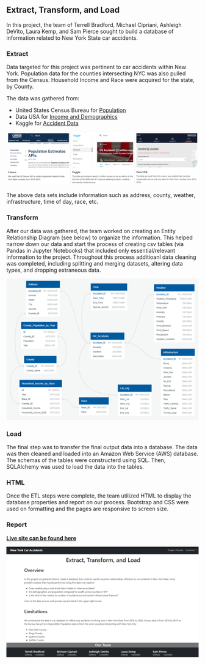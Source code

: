 ## Extract, Transform, and Load

In this project, the team of Terrell Bradford, Michael Cipriani, Ashleigh DeVito, Laura Kemp, and Sam Pierce sought to build a database of information related to New York State car accidents.

### Extract
Data targeted for this project was pertinent to car accidents within New York. Population data for the counties intersecting NYC was also pulled from the Census. Household Income and Race were acquired for the state, by County.

The data was gathered from:

* United States Census Bureau for [Population](https://www.census.gov/data/developers/data-sets/popest-popproj/popest.html)
* Data USA for [Income and Demographics](https://datausa.io/profile/geo/new-york#economy)
* Kaggle for [Accident Data](US_Accidents_raw.csv)

![image](Report/pages/images/Sources_page.png?raw=true "Sources")

The above data sets include information such as address, county, weather, infrastructure, time of day, race, etc.

### Transform
After our data was gathered, the team worked on creating an Entity Relationship Diagram (see below) to organize the information. This helped narrow down our data and start the process of creating csv tables (via Pandas in Jupyter Notebooks) that included only essential/relevant information to the project. Throughout this process additioanl data cleaning was completed, including splitting and merging datasets, altering data types, and dropping extraneous data.

![image](Report/Entity_Relationship_Diagram.png?raw=true "Entity Relationship Diagram")


### Load
The final step was to transfer the final output data into a database. The data was then cleaned and loaded into an Amazon Web Service (AWS) database. The schemas of the tables were constructerd using SQL. Then, SQLAlchemy was used to load the data into the tables.

### HTML
Once the ETL steps were complete, the team utilized HTML to display the database properties and report on our process. Bootstrap and CSS were used on formatting and the pages are responsive to screen size.

### Report

**[Live site can be found here](https://sdinespierce.github.io/etl_project/)**

![image](Report/pages/images/Landing_page.png?raw=true "Landing Page")
